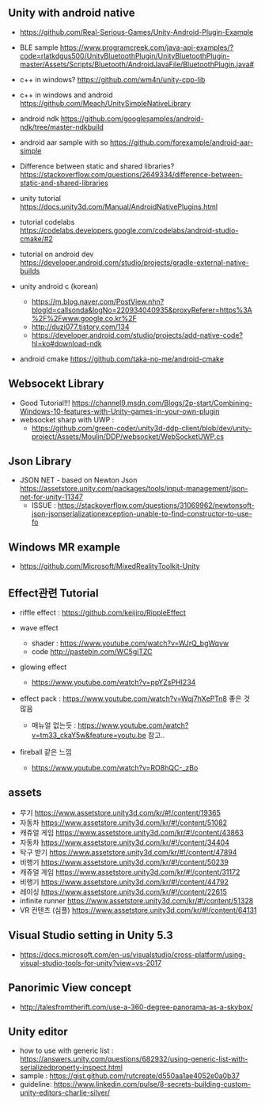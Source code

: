 ## Unity with android native 
* https://github.com/Real-Serious-Games/Unity-Android-Plugin-Example
* BLE sample https://www.programcreek.com/java-api-examples/?code=rlatkdgus500/UnityBluetoothPlugin/UnityBluetoothPlugin-master/Assets/Scripts/Bluetooth/AndroidJavaFile/BluetoothPlugin.java#

* c++ in windows? https://github.com/wm4n/unity-cpp-lib
* c++ in windows and android https://github.com/Meach/UnitySimpleNativeLibrary

* android ndk https://github.com/googlesamples/android-ndk/tree/master-ndkbuild
* android aar sample with so https://github.com/forexample/android-aar-simple
* Difference between static and shared libraries?  https://stackoverflow.com/questions/2649334/difference-between-static-and-shared-libraries
* unity tutorial https://docs.unity3d.com/Manual/AndroidNativePlugins.html
* tutorial codelabs https://codelabs.developers.google.com/codelabs/android-studio-cmake/#2
* tutorial on android dev https://developer.android.com/studio/projects/gradle-external-native-builds

* unity android c (korean) 
    * https://m.blog.naver.com/PostView.nhn?blogId=callsonda&logNo=220934040935&proxyReferer=https%3A%2F%2Fwww.google.co.kr%2F
    * http://duzi077.tistory.com/134
    * https://developer.android.com/studio/projects/add-native-code?hl=ko#download-ndk

* android cmake https://github.com/taka-no-me/android-cmake


## Websocekt Library
* Good Tutorial!!! https://channel9.msdn.com/Blogs/2p-start/Combining-Windows-10-features-with-Unity-games-in-your-own-plugin
* websocket sharp with UWP : 
    * https://github.com/green-coder/unity3d-ddp-client/blob/dev/unity-project/Assets/Moulin/DDP/websocket/WebSocketUWP.cs

## Json Library
* JSON NET - based on Newton Json  https://assetstore.unity.com/packages/tools/input-management/json-net-for-unity-11347
    * ISSUE : https://stackoverflow.com/questions/31069962/newtonsoft-json-jsonserializationexception-unable-to-find-constructor-to-use-fo

## Windows MR example 
   * https://github.com/Microsoft/MixedRealityToolkit-Unity

## Effect관련 Tutorial
* riffle effect : https://github.com/keijiro/RippleEffect
* wave effect 
   * shader : https://www.youtube.com/watch?v=WJrQ_bgWqvw 
   * code http://pastebin.com/WC5giTZC
* glowing effect 
   * https://www.youtube.com/watch?v=ppYZsPHI234

* effect pack : https://www.youtube.com/watch?v=Wqj7hXePTn8 좋은 것 많음
   * 매뉴얼 없는듯 : https://www.youtube.com/watch?v=tm33_ckaY5w&feature=youtu.be 참고..

* fireball 같은 느낌 
   * https://www.youtube.com/watch?v=RO8hQC-_zBo
   
   
## assets

* 무기 https://www.assetstore.unity3d.com/kr/#!/content/19365
* 자동차 https://www.assetstore.unity3d.com/kr/#!/content/51082
* 캐쥬얼 게임 https://www.assetstore.unity3d.com/kr/#!/content/43863
* 자동차 https://www.assetstore.unity3d.com/kr/#!/content/34404
* 탁구 받기 https://www.assetstore.unity3d.com/kr/#!/content/47894
* 비행기 https://www.assetstore.unity3d.com/kr/#!/content/50239 
* 캐쥬얼 게임 https://www.assetstore.unity3d.com/kr/#!/content/31172
* 비행기 https://www.assetstore.unity3d.com/kr/#!/content/44792
* 레이싱 https://www.assetstore.unity3d.com/kr/#!/content/22615
* infinite runner https://www.assetstore.unity3d.com/kr/#!/content/51328
* VR 컨텐츠 (심플) https://www.assetstore.unity3d.com/kr/#!/content/64131

## Visual Studio setting in Unity 5.3
* https://docs.microsoft.com/en-us/visualstudio/cross-platform/using-visual-studio-tools-for-unity?view=vs-2017


## Panorimic View concept
* http://talesfromtherift.com/use-a-360-degree-panorama-as-a-skybox/

## Unity editor 
* how to use with generic list : https://answers.unity.com/questions/682932/using-generic-list-with-serializedproperty-inspect.html
* sample : https://gist.github.com/rutcreate/d550aa1ae4052e0a0b37
* guideline: https://www.linkedin.com/pulse/8-secrets-building-custom-unity-editors-charlie-silver/

